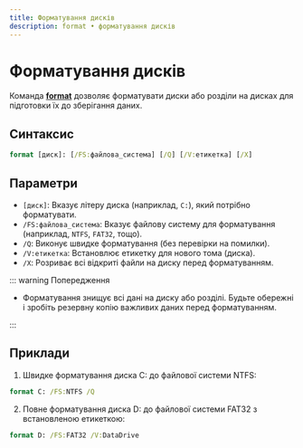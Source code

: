 ```yaml
---
title: Форматування дисків
description: format • форматування дисків
---
```


# Форматування дисків

Команда **[format](https://docs.microsoft.com/en-us/windows-server/administration/windows-commands/format 'Microsoft Dosc')** дозволяє форматувати диски або розділи на дисках для підготовки їх до зберігання даних.

## Синтаксис

```cmd
format [диск]: [/FS:файлова_система] [/Q] [/V:етикетка] [/X]
```

## Параметри

- `[диск]`: Вказує літеру диска (наприклад, `C:`), який потрібно форматувати.
- `/FS:файлова_система`: Вказує файлову систему для форматування (наприклад, `NTFS`, `FAT32`, тощо).
- `/Q`: Виконує швидке форматування (без перевірки на помилки).
- `/V:етикетка`: Встановлює етикетку для нового тома (диска).
- `/X`: Розриває всі відкриті файли на диску перед форматуванням.

::: warning Попередження

- Форматування знищує всі дані на диску або розділі. Будьте обережні і зробіть резервну копію важливих даних перед форматуванням.

:::

## Приклади

1. Швидке форматування диска C: до файлової системи NTFS:

```cmd
format C: /FS:NTFS /Q
```

2. Повне форматування диска D: до файлової системи FAT32 з встановленою етикеткою:

```cmd
format D: /FS:FAT32 /V:DataDrive
```
